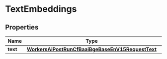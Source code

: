 

# TextEmbeddings


## Properties

| Name | Type | Description | Notes |
|------------ | ------------- | ------------- | -------------|
|**text** | [**WorkersAiPostRunCfBaaiBgeBaseEnV15RequestText**](WorkersAiPostRunCfBaaiBgeBaseEnV15RequestText.md) |  |  |



